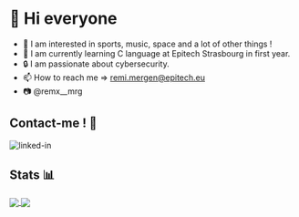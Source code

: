 # 👋 Hi everyone
- 👀 I am interested in sports, music, space and a lot of other things !
- 🌱 I am currently learning C language at Epitech Strasbourg in first year.
- 🔒 I am passionate about cybersecurity.
- 📫 How to reach me  => remi.mergen@epitech.eu
- 📷 @remx__mrg

##

## Contact-me ! 📝

[<img align="left" alt="linked-in" src="https://img.shields.io/badge/LinkedIn-0077B5?style=for-the-badge&logo=linkedin&logoColor=white" />](https://www.linkedin.com/in/r%C3%A9mi-m-51a495200/)
<br clear="left">

##

## Stats 📊

<a href="https://github.com/Remi-Mergen/github-readme-stats">
    <img align="center" src="https://github-readme-stats.vercel.app/api?username=Remi-Mergen&bg_color=30,FF5733,C352FF&title_color=fff&text_color=fff&show_icons=true&icon_color=fff" />
</a>

<a href="https://github.com/Remi-Mergen/convoychat">
    <img align="center" src="https://github-readme-stats.vercel.app/api/top-langs/?username=Remi-Mergen&bg_color=320,C352FF,36D4FF&title_color=fff&text_color=fff&show_icons=true&icon_color=fff" />
</a>

<!-- username=Remi-Mergen -->

